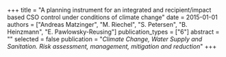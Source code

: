 +++
title = "A planning instrument for an integrated and recipient/impact based CSO control under conditions of climate change"
date = 2015-01-01
authors = ["Andreas Matzinger", "M. Riechel", "S. Petersen", "B. Heinzmann", "E. Pawlowsky-Reusing"]
publication_types = ["6"]
abstract = ""
selected = false
publication = "*Climate Change, Water Supply and Sanitation. Risk assessment, management, mitigation and reduction*"
+++

